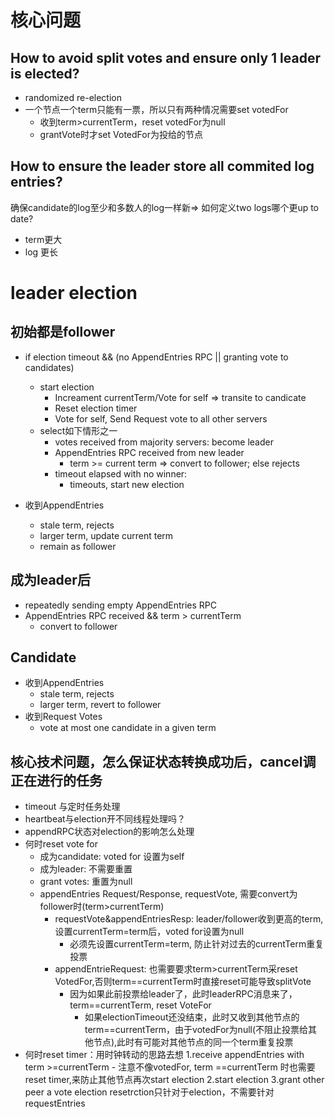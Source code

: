 # 核心问题
## How to avoid split votes and ensure only 1 leader is elected?
- randomized re-election
- 一个节点一个term只能有一票，所以只有两种情况需要set votedFor
    - 收到term>currentTerm，reset votedFor为null
    - grantVote时才set VotedFor为投给的节点

## How to ensure the leader store all commited log entries?
确保candidate的log至少和多数人的log一样新=> 如何定义two logs哪个更up to date?
- term更大
- log 更长

# leader election
## 初始都是follower
- if election timeout && (no AppendEntries RPC || granting vote to candidates)
    - start election
        - Increament currentTerm/Vote for self => transite to candicate
        - Reset election timer
        - Vote for self, Send Request vote to all other servers
    - select如下情形之一
        - votes received from majority servers: become leader
        - AppendEntries RPC received from new leader
            - term >= current term => convert to follower; else rejects
        - timeout elapsed with no winner:
            - timeouts, start new election

- 收到AppendEntries
    - stale term, rejects
    - larger term, update current term
    - remain as follower

## 成为leader后
- repeatedly sending empty AppendEntries RPC
- AppendEntries RPC received && term > currentTerm
    - convert to follower

## Candidate
- 收到AppendEntries
    - stale term, rejects
    - larger term, revert to follower
- 收到Request Votes
    - vote at most one candidate in a given term

## 核心技术问题，怎么保证状态转换成功后，cancel调正在进行的任务
- timeout 与定时任务处理
- heartbeat与election开不同线程处理吗？
- appendRPC状态对election的影响怎么处理
- 何时reset vote for
    - 成为candidate: voted for 设置为self
    - 成为leader: 不需要重置
    - grant votes: 重置为null
    - appendEntries Request/Response, requestVote, 需要convert为follower时(term>currentTerm)
        - requestVote&appendEntriesResp: leader/follower收到更高的term, 设置currentTerm=term后，voted for设置为null
            - 必须先设置currentTerm=term, 防止针对过去的currentTerm重复投票
        - appendEntrieRequest: 也需要要求term>currentTerm采reset VotedFor,否则term==currentTerm时直接reset可能导致splitVote
            - 因为如果此前投票给leader了，此时leaderRPC消息来了，term==currentTerm, reset VoteFor
                - 如果electionTimeout还没结束，此时又收到其他节点的term==currentTerm，由于votedFor为null(不阻止投票给其他节点),此时有可能对其他节点的同一个term重复投票
- 何时reset timer：用时钟转动的思路去想
    1.receive appendEntries with term >=currentTerm
        - 注意不像votedFor, term ==currentTerm 时也需要reset timer,来防止其他节点再次start election
    2.start election
    3.grant other peer a vote
election resetrction只针对于election，不需要针对requestEntries